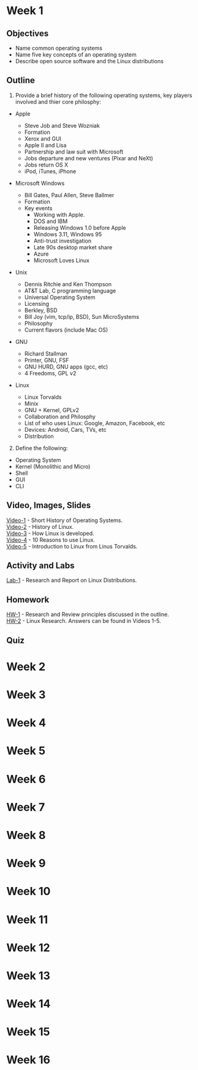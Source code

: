 # Week 1

## Objectives

* Name common operating systems
* Name five key concepts of an operating system
* Describe open source software and the Linux distributions

## Outline

1. Provide a brief history of the following operating systems, key players involved and thier core philosphy:

* Apple
	* Steve Job and Steve Wozniak
	* Formation
	* Xerox and GUI
	* Apple II and Lisa
	* Partnership and law suit with Microsoft
	* Jobs departure and new ventures (Pixar and NeXt)
	* Jobs return OS X
	* iPod, iTunes, iPhone

* Microsoft Windows
	* Bill Gates, Paul Allen, Steve Ballmer
	* Formation
	* Key events
		* Working with Apple.
		* DOS and IBM
		* Releasing Windows 1.0 before Apple
		* Windows 3.11, Windows 95
		* Anti-trust investigation
		* Late 90s desktop market share
		* Azure
		* Microsoft Loves Linux

* Unix 
	* Dennis Ritchie and Ken Thompson
	* AT&T Lab, C programming language
	* Universal Operating System
	* Licensing
	* Berkley, BSD
	* Bill Joy (vim, tcp/ip, BSD), Sun MicroSystems
	* Philosophy
	* Current flavors (include Mac OS)

* GNU 
	* Richard Stallman
	* Printer, GNU, FSF
	* GNU HURD, GNU apps (gcc, etc)
	* 4 Freedoms, GPL v2

* Linux 
	* Linux Torvalds
	* Minix
	* GNU + Kernel, GPLv2
	* Collaboration and Philosphy
	* List of who uses Linux: Google, Amazon, Facebook, etc
	* Devices: Android, Cars, TVs, etc
	* Distribution

2. Define the following:

* Operating System
* Kernel (Monolithic and Micro)
* Shell
* GUI
* CLI

## Video, Images, Slides
[Video-1](https://www.youtube.com/watch?v=BTQ6HtCkSBQ) - Short History of Operating Systems.<br>
[Video-2](https://www.youtube.com/watch?v=aurDHyL7bTA) - History of Linux.<br>
[Video-3](https://www.youtube.com/watch?v=yVpbFMhOAwE) - How Linux is developed.<br>
[Video-4](https://www.youtube.com/watch?v=qH3v41JmyIg) - 10 Reasons to use Linux.<br>
[Video-5](https://www.youtube.com/watch?v=BmDricQGK6w) - Introduction to Linux from Linus Torvalds.<br>

## Activity and Labs
[Lab-1](lab/lab-1.md) - Research and Report on Linux Distributions. 

## Homework
[HW-1](homework/HW-1.md) - Research and Review principles discussed in the outline.<br>
[HW-2](homework/HW-2.md) - Linux Research. Answers can be found in Videos 1-5.<br>

## Quiz


# Week 2
# Week 3
# Week 4
# Week 5
# Week 6
# Week 7
# Week 8
# Week 9
# Week 10
# Week 11
# Week 12
# Week 13
# Week 14
# Week 15
# Week 16
